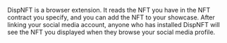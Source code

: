  DispNFT is a browser extension. It reads the NFT you have in the NFT contract you specify, and you can add the NFT to your showcase. After linking your social media account, anyone who has installed DispNFT will see the NFT you displayed when they browse your social media profile.
